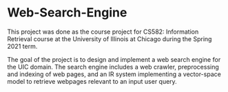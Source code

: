 # Web-Search-Engine
This project was done as the course project for CS582: Information Retrieval course at the University of Illinois at Chicago during the Spring 2021 term.

The goal of the project is to design and implement a web search engine for the UIC domain. The search engine includes a web crawler, preprocessing and indexing of web pages, and an IR system implementing a vector-space model to retrieve webpages relevant to an input user query.
